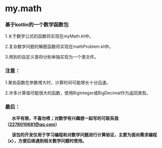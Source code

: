 # my.math
### 基于kotlin的一个数学函数包

1.关于数学公式的函数将实现在myMath.kt中。

2.复杂数学问题的解题函数将实现在mathProblem.kt中。

3.用到的自定义类将分别单独实现为一个类文件。

### 注意：

1.某些函数在参数增大时，计算时间可能增长十分迅速。

2.许多计算值可能很大的函数，使用BigInteger或BigDecimal作为返回类型。

### 最后：
&ensp; &ensp; **水平有限，不喜勿喷；对数学有兴趣想一起写的可联系我（2278010681@qq.com）**

&ensp; &ensp; **该包的开发仅用于学习编程和对数学问题进行计算验证，主要为面向需求编程（x），方便后续遇到相关数学问题时使用。**
